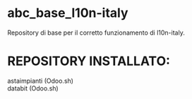 # abc_base_l10n-italy
Repository di base per il corretto funzionamento di l10n-italy.
<br/>

# REPOSITORY INSTALLATO:
astaimpianti (Odoo.sh) <br/>
databit (Odoo.sh) <br/>

